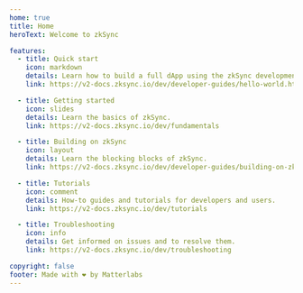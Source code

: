 ```yaml
---
home: true
title: Home
heroText: Welcome to zkSync

features:
  - title: Quick start
    icon: markdown
    details: Learn how to build a full dApp using the zkSync development toolbox.
    link: https://v2-docs.zksync.io/dev/developer-guides/hello-world.html

  - title: Getting started
    icon: slides
    details: Learn the basics of zkSync. 
    link: https://v2-docs.zksync.io/dev/fundamentals

  - title: Building on zkSync
    icon: layout
    details: Learn the blocking blocks of zkSync.
    link: https://v2-docs.zksync.io/dev/developer-guides/building-on-zksync

  - title: Tutorials
    icon: comment
    details: How-to guides and tutorials for developers and users.
    link: https://v2-docs.zksync.io/dev/tutorials

  - title: Troubleshooting
    icon: info
    details: Get informed on issues and to resolve them.
    link: https://v2-docs.zksync.io/dev/troubleshooting

copyright: false
footer: Made with ❤️ by Matterlabs
---
```

